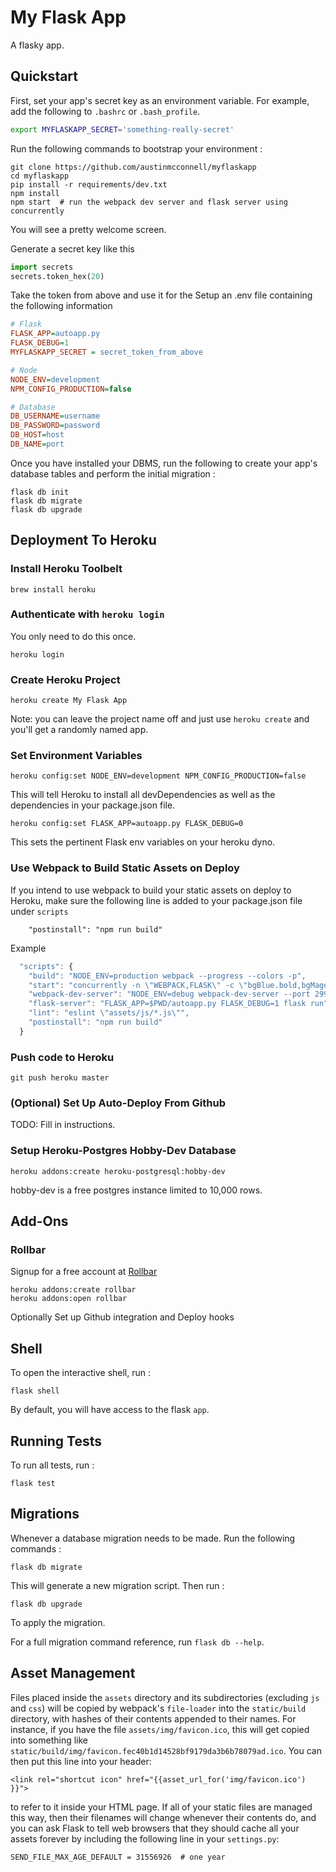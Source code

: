 My Flask App
================================

A flasky app.

Quickstart
----------

First, set your app's secret key as an environment variable. For
example, add the following to `.bashrc` or `.bash_profile`.

```bash
export MYFLASKAPP_SECRET='something-really-secret'
```

Run the following commands to bootstrap your environment :

    git clone https://github.com/austinmcconnell/myflaskapp
    cd myflaskapp
    pip install -r requirements/dev.txt
    npm install
    npm start  # run the webpack dev server and flask server using concurrently

You will see a pretty welcome screen.

Generate a secret key like this

```python
import secrets
secrets.token_hex(20)
```
Take the token from above and use it for the
Setup an .env file containing the following information

```ini
# Flask
FLASK_APP=autoapp.py
FLASK_DEBUG=1
MYFLASKAPP_SECRET = secret_token_from_above

# Node
NODE_ENV=development
NPM_CONFIG_PRODUCTION=false

# Database
DB_USERNAME=username
DB_PASSWORD=password
DB_HOST=host
DB_NAME=port
```

Once you have installed your DBMS, run the following to create your
app\'s database tables and perform the initial migration :

    flask db init
    flask db migrate
    flask db upgrade

Deployment To Heroku
--------------------

### Install Heroku Toolbelt


	brew install heroku


### Authenticate with `heroku login`
 You only need to do this once.

 	heroku login

### Create Heroku Project

	heroku create My Flask App

Note: you can leave the project name off and just use `heroku create` and you'll get a randomly named app.

### Set Environment Variables

	heroku config:set NODE_ENV=development NPM_CONFIG_PRODUCTION=false

This will tell Heroku to install all devDependencies as well as the dependencies in your package.json file.


	heroku config:set FLASK_APP=autoapp.py FLASK_DEBUG=0

This sets the pertinent Flask env variables on your heroku dyno.

### Use Webpack to Build Static Assets on Deploy

If you intend to use webpack to build your static assets on deploy to Heroku, make sure the following line is added to your package.json file under `scripts`

	    "postinstall": "npm run build"

Example

```js
  "scripts": {
    "build": "NODE_ENV=production webpack --progress --colors -p",
    "start": "concurrently -n \"WEBPACK,FLASK\" -c \"bgBlue.bold,bgMagenta.bold\" \"npm run webpack-dev-server\" \"npm run flask-server\"",
    "webpack-dev-server": "NODE_ENV=debug webpack-dev-server --port 2992 --hot --inline",
    "flask-server": "FLASK_APP=$PWD/autoapp.py FLASK_DEBUG=1 flask run",
    "lint": "eslint \"assets/js/*.js\"",
    "postinstall": "npm run build"
  }
```

### Push code to Heroku

	git push heroku master

### (Optional) Set Up Auto-Deploy From Github
TODO: Fill in instructions.


### Setup Heroku-Postgres Hobby-Dev Database

	heroku addons:create heroku-postgresql:hobby-dev

hobby-dev is a free postgres instance limited to 10,000 rows.

Add-Ons
-------

### Rollbar

Signup for a free account at [Rollbar](https://rollbar.com)

    heroku addons:create rollbar
    heroku addons:open rollbar

Optionally Set up Github integration and Deploy hooks

Shell
-----

To open the interactive shell, run :

    flask shell

By default, you will have access to the flask `app`.

Running Tests
-------------

To run all tests, run :

    flask test

Migrations
----------

Whenever a database migration needs to be made. Run the following
commands :

    flask db migrate

This will generate a new migration script. Then run :

    flask db upgrade

To apply the migration.

For a full migration command reference, run `flask db --help`.

Asset Management
----------------

Files placed inside the `assets` directory and its subdirectories
(excluding `js` and `css`) will be copied by webpack\'s `file-loader`
into the `static/build` directory, with hashes of their contents
appended to their names. For instance, if you have the file
`assets/img/favicon.ico`, this will get copied into something like
`static/build/img/favicon.fec40b1d14528bf9179da3b6b78079ad.ico`. You can
then put this line into your header:

    <link rel="shortcut icon" href="{{asset_url_for('img/favicon.ico') }}">

to refer to it inside your HTML page. If all of your static files are
managed this way, then their filenames will change whenever their
contents do, and you can ask Flask to tell web browsers that they should
cache all your assets forever by including the following line in your
`settings.py`:

    SEND_FILE_MAX_AGE_DEFAULT = 31556926  # one year
